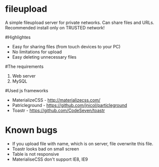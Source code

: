 # fileupload
A simple fileupload server for private networks. Can share files and URLs. Recommended install only on TRUSTED network! 

#Highlightes
* Easy for sharing files (from touch devices to your PC) 
* No limitations for upload
* Easy deleting unnecessary files

#The requirements
1. Web server
2. MySQL

#Used js frameworks
* MaterializeCSS - http://materializecss.com/
* Patricleground - https://github.com/jnicol/particleground
* Toastr - https://github.com/CodeSeven/toastr

# Known bugs
* If you upload file with name, which is on server, file overwrite this file. 
* Toastr looks bad on small screen
* Table is not responsive
* MaterialiseCSS don't support IE8, IE9



